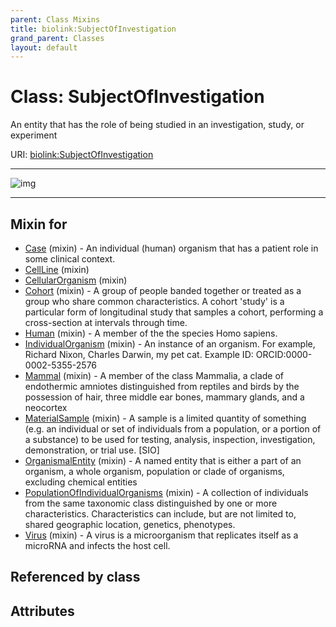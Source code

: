 ```yaml
---
parent: Class Mixins
title: biolink:SubjectOfInvestigation
grand_parent: Classes
layout: default
---
```


# Class: SubjectOfInvestigation


An entity that has the role of being studied in an investigation, study, or experiment

URI: [biolink:SubjectOfInvestigation](https://w3id.org/biolink/SubjectOfInvestigation)


---

![img](https://yuml.me/diagram/nofunky;dir:TB/class/[Virus]uses%20-.-%3E[SubjectOfInvestigation],[PopulationOfIndividualOrganisms]uses%20-.-%3E[SubjectOfInvestigation],[OrganismalEntity]uses%20-.-%3E[SubjectOfInvestigation],[MaterialSample]uses%20-.-%3E[SubjectOfInvestigation],[Mammal]uses%20-.-%3E[SubjectOfInvestigation],[IndividualOrganism]uses%20-.-%3E[SubjectOfInvestigation],[Human]uses%20-.-%3E[SubjectOfInvestigation],[Cohort]uses%20-.-%3E[SubjectOfInvestigation],[CellularOrganism]uses%20-.-%3E[SubjectOfInvestigation],[CellLine]uses%20-.-%3E[SubjectOfInvestigation],[Case]uses%20-.-%3E[SubjectOfInvestigation],[Virus],[PopulationOfIndividualOrganisms],[OrganismalEntity],[MaterialSample],[Mammal],[IndividualOrganism],[Human],[Cohort],[CellularOrganism],[CellLine],[Case])

---


## Mixin for

 * [Case](Case.md) (mixin)  - An individual (human) organism that has a patient role in some clinical context.
 * [CellLine](CellLine.md) (mixin) 
 * [CellularOrganism](CellularOrganism.md) (mixin) 
 * [Cohort](Cohort.md) (mixin)  - A group of people banded together or treated as a group who share common characteristics. A cohort 'study' is a particular form of longitudinal study that samples a cohort, performing a cross-section at intervals through time.
 * [Human](Human.md) (mixin)  - A member of the the species Homo sapiens.
 * [IndividualOrganism](IndividualOrganism.md) (mixin)  - An instance of an organism. For example, Richard Nixon, Charles Darwin, my pet cat. Example ID: ORCID:0000-0002-5355-2576
 * [Mammal](Mammal.md) (mixin)  - A member of the class Mammalia, a clade of endothermic amniotes distinguished from reptiles and birds by the possession of hair, three middle ear bones, mammary glands, and a neocortex
 * [MaterialSample](MaterialSample.md) (mixin)  - A sample is a limited quantity of something (e.g. an individual or set of individuals from a population, or a portion of a substance) to be used for testing, analysis, inspection, investigation, demonstration, or trial use. [SIO]
 * [OrganismalEntity](OrganismalEntity.md) (mixin)  - A named entity that is either a part of an organism, a whole organism, population or clade of organisms, excluding chemical entities
 * [PopulationOfIndividualOrganisms](PopulationOfIndividualOrganisms.md) (mixin)  - A collection of individuals from the same taxonomic class distinguished by one or more characteristics.  Characteristics can include, but are not limited to, shared geographic location, genetics, phenotypes.
 * [Virus](Virus.md) (mixin)  - A virus is a microorganism that replicates itself as a microRNA and infects the host cell.

## Referenced by class


## Attributes

